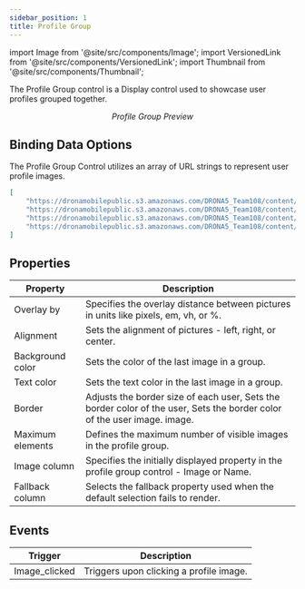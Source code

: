 ```yaml
---
sidebar_position: 1
title: Profile Group
---
```

import Image from '@site/src/components/Image';
import VersionedLink from '@site/src/components/VersionedLink';
import Thumbnail from '@site/src/components/Thumbnail';

The Profile Group control is a Display control used to showcase user profiles grouped together.

<figure>
  <Thumbnail src="/img/reference/controls/profile-group/preview.png" alt="Profile Group Preview" />
  <figcaption align="center"><i>Profile Group Preview</i></figcaption>
</figure>

## Binding Data Options

The Profile Group Control utilizes an array of URL strings to represent user profile images.

```json
[  
    "https://dronamobilepublic.s3.amazonaws.com/DRONA5_Team108/content/app/images/public/Rectangle 1_1AqQT.png",  
    "https://dronamobilepublic.s3.amazonaws.com/DRONA5_Team108/content/app/images/public/Rectangle -1_8uTVr.png",  
    "https://dronamobilepublic.s3.amazonaws.com/DRONA5_Team108/content/app/images/public/Rectangle -2_I6L5o.png",  
    "https://dronamobilepublic.s3.amazonaws.com/DRONA5_Team108/content/app/images/public/Rectangle -3_6YXeI.png"
]
```


## Properties

| Property           | Description                                                                               |
|--------------------|-------------------------------------------------------------------------------------------|
| Overlay by         | Specifies the overlay distance between pictures in units like pixels, em, vh, or %.      |
| Alignment          | Sets the alignment of pictures - left, right, or center.                                   |
| Background color   | Sets the color of the last image in a group.                                               |
| Text color         | Sets the text color in the last image in a group.                                          |
| Border             | Adjusts the border size of each user, Sets the border color of the user, Sets the border color of the user image. image.                                            |
| Maximum elements   | Defines the maximum number of visible images in the profile group.                          |
| Image column       | Specifies the initially displayed property in the profile group control - Image or Name.   |
| Fallback column    | Selects the fallback property used when the default selection fails to render.              |



## Events

| Trigger         | Description                               |
|-----------------|-------------------------------------------|
| Image_clicked   | Triggers upon clicking a profile image.    |